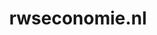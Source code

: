 ---
layout: post
title:  "rwseconomie.nl"
internal_url:  "/dutchgov/rwseconomie.nl.html"
categories: dutchgov
---